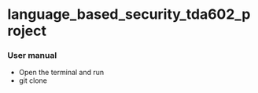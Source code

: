 # language_based_security_tda602_project

### User manual
- Open the  terminal and run
- git clone 
